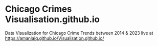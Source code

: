 # Chicago Crimes Visualisation.github.io

Data Visualization for Chicago Crime Trends between 2014 & 2023
live at https://amanlaiq.github.io/Visualisation.github.io/